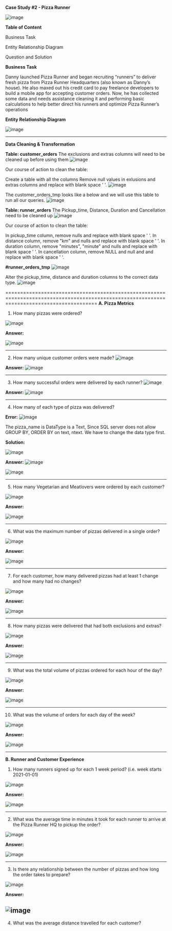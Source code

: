 **Case Study #2 - Pizza Runner**

![image](https://github.com/user-attachments/assets/3d23f9a6-6927-4ae3-a4c5-3c0283dc6a46)

**Table of Content**

Business Task

Entity Relationship Diagram

Question and Solution

**Business Task**

Danny launched Pizza Runner and began recruiting “runners” to deliver fresh pizza from Pizza Runner Headquarters (also known as Danny’s house). He also maxed out his credit card to pay freelance developers to build a mobile app for accepting customer orders. Now, he has collected some data and needs assistance cleaning it and performing basic calculations to help better direct his runners and optimize Pizza Runner’s operations


**Entity Relationship Diagram**

![image](https://github.com/user-attachments/assets/f9e4093a-e0ca-4a15-ac86-307c374d2826)

-------------------------------------------------------------------------------------------------------------------------------------------

**Data Cleaning & Transformation**

**Table: customer_orders**
The exclusions and extras columns will need to be cleaned up before using them
![image](https://github.com/user-attachments/assets/c70b164b-e346-43cf-8fa7-51a2c60322fb)

Our course of action to clean the table:

Create a table with all the columns
Remove null values in exlusions and extras columns and replace with blank space ' '.
![image](https://github.com/user-attachments/assets/2d9ff284-6736-45a8-a7eb-f3083ab258f9)


The  customer_orders_tmp looks like a below and we will use this table to run all our queries.
![image](https://github.com/user-attachments/assets/41188a3d-2739-4c70-a2eb-b6fcd035fd9c)

**Table: runner_orders**
The Pickup_time, Distance, Duration and Cancellation need to be  cleaned up
![image](https://github.com/user-attachments/assets/a5b9867a-c407-4e8f-8579-0129a66a55c7)

Our course of action to clean the table:

In pickup_time column, remove nulls and replace with blank space ' '.
In distance column, remove "km" and nulls and replace with blank space ' '.
In duration column, remove "minutes", "minute" and nulls and replace with blank space ' '.
In cancellation column, remove NULL and null and and replace with blank space ' '.


**#runner_orders_tmp**
![image](https://github.com/user-attachments/assets/ebab35fb-59ca-480d-9cd0-1d0adcd542dc)

Alter the pickup_time, distance and duration columns to the correct data type.
![image](https://github.com/user-attachments/assets/f06ec1d6-6054-49b0-9f5a-7fc40e8b31a8)

===========================================================================================================================================
**A. Pizza Metrics**

1. How many pizzas were ordered?


![image](https://github.com/user-attachments/assets/0eb7fb1b-6dd8-4938-80e0-bcf77c0b728f)

**Answer:**

![image](https://github.com/user-attachments/assets/c1531dff-142c-4fd1-80df-ac6c4671057e)

-------------------------------------------------------------------------------------------------------------------------------------------
2. How many unique customer orders were made?
![image](https://github.com/user-attachments/assets/59f3e0d8-486c-44eb-a185-245288ee6025)

**Answer:**
![image](https://github.com/user-attachments/assets/f15e060f-90f0-41fe-b0a0-0d1351d95417)

----------------------------------------------------------------------------------------------------------------------------------------
3. How many successful orders were delivered by each runner?
![image](https://github.com/user-attachments/assets/15dc9c58-80b2-4158-85f0-da296ad1edb2)

**Answer:**
![image](https://github.com/user-attachments/assets/14db117a-73ce-422e-84f0-4632ffc1e331)

-------------------------------------------------------------------------------------------------------------------------------------------
4. How many of each type of pizza was delivered?

**Error:**
![image](https://github.com/user-attachments/assets/e5155c30-8eaa-4c04-9b7a-1d5e01b2c865)

The pizza_name is DataType is a Text, Since SQL server does not allow GROUP BY, ORDER BY on text, ntext. We have to change the data type first.

**Solution:**

![image](https://github.com/user-attachments/assets/c4f354e6-9f69-4dad-b735-6e6a4a9c47d8)


**Answer:**
![image](https://github.com/user-attachments/assets/5b60836e-de87-4b3a-90a9-319f71065c3d)

![image](https://github.com/user-attachments/assets/bf2b2271-992a-4647-9568-081b881b49e2)

------------------------------------------------------------------------------------------------------------------------------------------
5. How many Vegetarian and Meatlovers were ordered by each customer?

![image](https://github.com/user-attachments/assets/1853a6ee-bb58-4ae1-b5f6-2f0fdce874e7)

**Answer:**

![image](https://github.com/user-attachments/assets/ccd87a16-72c5-4c62-8712-7283af9bffef)

------------------------------------------------------------------------------------------------------------------------------------------
6. What was the maximum number of pizzas delivered in a single order?

![image](https://github.com/user-attachments/assets/d5075ec1-964e-4ba9-97e1-6977bd27358e)

**Answer:**

![image](https://github.com/user-attachments/assets/74982350-d9af-492f-a72a-09471d37db0b)

-----------------------------------------------------------------------------------------------------------------------------------------

7. For each customer, how many delivered pizzas had at least 1 change and how many had no changes?

![image](https://github.com/user-attachments/assets/0ba3425d-02e8-4711-89fc-138cdc9c4fa1)

**Answer:**

![image](https://github.com/user-attachments/assets/a91325d6-b222-43a8-9de7-184563c743ae)

------------------------------------------------------------------------------------------------------------------------------------------

8. How many pizzas were delivered that had both exclusions and extras?

![image](https://github.com/user-attachments/assets/8ae9cc0c-dd9a-4371-b14f-3936ce54273e)

**Answer:**

![image](https://github.com/user-attachments/assets/df42540f-abd7-4b9a-b446-7f349f6a5837)

-----------------------------------------------------------------------------------------------------------------------------------------

9. What was the total volume of pizzas ordered for each hour of the day?

![image](https://github.com/user-attachments/assets/9b3db75c-1a3e-4237-9664-793955e6c2a9)

**Answer:**

![image](https://github.com/user-attachments/assets/c2ee88f5-5332-4d89-8c17-060b864461e1)

------------------------------------------------------------------------------------------------------------------------------------------
10.  What was the volume of orders for each day of the week?

![image](https://github.com/user-attachments/assets/32acb3ee-2235-43a1-bddc-bc660e973c91)

**Answer:**

![image](https://github.com/user-attachments/assets/c3b776d9-fdb8-452b-b840-9001956358ea)

------------------------------------------------------------------------------------------------------------------------------------------

**B. Runner and Customer Experience**

1. How many runners signed up for each 1 week period? (i.e. week starts 2021-01-01)

![image](https://github.com/user-attachments/assets/630cb5b5-427e-40db-9123-ea8d59729fc8)

**Answer:**

![image](https://github.com/user-attachments/assets/daaf5412-01e1-49d6-aac3-990ec305819a)

-----------------------------------------------------------------------------------------------------------------------------------------

2. What was the average time in minutes it took for each runner to arrive at the Pizza Runner HQ to pickup the order?

![image](https://github.com/user-attachments/assets/8258e15a-4fa9-4f55-a647-c09fda923d26)

**Answer:**

![image](https://github.com/user-attachments/assets/4d5678fd-8f68-49cd-8995-fd4e33464a5a)

------------------------------------------------------------------------------------------------------------------------------------------

3. Is there any relationship between the number of pizzas and how long the order takes to prepare?

![image](https://github.com/user-attachments/assets/1eafdb14-dba7-45dc-b81a-4a90abe77217)

**Answer:**

![image](https://github.com/user-attachments/assets/fea36af1-20e2-49a6-8a3b-ef33f1e39e79)
------------------------------------------------------------------------------------------------------------------------------------------

4. What was the average distance travelled for each customer?



